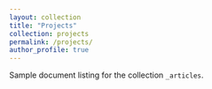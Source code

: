 ```yaml
---
layout: collection
title: "Projects"
collection: projects
permalink: /projects/
author_profile: true
---
```


Sample document listing for the collection `_articles`.